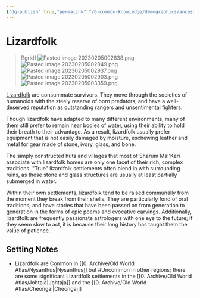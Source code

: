 ```yaml
---
{"dg-publish":true,"permalink":"/6-common-knowledge/demographics/ancestries/beastkin/lizardfolk/"}
---
```


# Lizardfolk

>[!grid]
>![Pasted image 20230205002838.png](/img/user/x.%20Assets/Attachments/Pasted%20image%2020230205002838.png)
>![Pasted image 20230205002849.png](/img/user/x.%20Assets/Attachments/Pasted%20image%2020230205002849.png)
![Pasted image 20230205002937.png](/img/user/x.%20Assets/Attachments/Pasted%20image%2020230205002937.png)
![Pasted image 20230205002903.png](/img/user/x.%20Assets/Attachments/Pasted%20image%2020230205002903.png)
![Pasted image 20230205003359.png](/img/user/x.%20Assets/Attachments/Pasted%20image%2020230205003359.png)


[Lizardfolk](https://2e.aonprd.com/Ancestries.aspx?ID=15) are consummate survivors. They move through the societies of humanoids with the steely reserve of born predators, and have a well-deserved reputation as outstanding rangers and unsentimental fighters. 

Though lizardfolk have adapted to many different environments, many of them still prefer to remain near bodies of water, using their ability to hold their breath to their advantage. As a result, lizardfolk usually prefer equipment that is not easily damaged by moisture, eschewing leather and metal for gear made of stone, ivory, glass, and bone. 

The simply constructed huts and villages that most of Sharum Mal'Kari associate with lizardfolk homes are only one facet of their rich, complex traditions. "True" lizardfolk settlements often blend in with surrounding ruins, as these stone and glass structures are usually at least partially submerged in water. 

Within their own settlements, lizardfolk tend to be raised communally from the moment they break from their shells. They are particularly fond of oral traditions, and have stories that have been passed on from generation to generation in the forms of epic poems and evocative carvings. Additionally, lizardfolk are frequently passionate astrologers with one eye to the future; if they seem slow to act, it is because their long history has taught them the value of patience. 

## Setting Notes

- Lizardfolk are Common in [[0. Archive/Old World Atlas/Nysanthus\|Nysanthus]] but #Uncommon in other regions; there are some significant Lizardfolk settlements in the [[0. Archive/Old World Atlas/Johtaja\|Johtaja]] and the [[0. Archive/Old World Atlas/Cheongai\|Cheongai]] 
